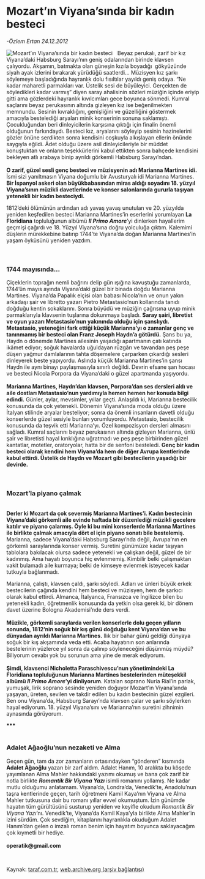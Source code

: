 # Mozart’ın Viyana’sında bir kadın besteci

*-Özlem Ertan 24.12.2012*

<div class="yazi"><img align="left" alt="Mozart’ın Viyana’sında bir kadın besteci" border="0" src="http://www.taraf.com.tr/fotoraflar/makaleler/mozart-in-viyana-sinda-bir-kadin-besteci_3954_orijinal.jpg" style="border-right-width:10px; border-color:#FFFFFF"/><p>Beyaz perukalı, zarif bir kız Viyana’daki Habsburg Sarayı’nın geniş odalarından birinde klavsen çalıyordu. Akşamın, batmakta olan güneşin kızıla boyadığı  gökyüzünde siyah ayak izlerini bırakarak yürüdüğü saatlerdi... Müzisyen kız şarkı söylemeye başladığında hayranlık dolu fısıltılar yayıldı geniş odaya. “Ne kadar maharetli parmakları var. Üstelik sesi de büyüleyici. Gerçekten de söyledikleri kadar varmış” diyen saray ahalisinin sözleri müziğin içinde eriyip gitti ama gözlerdeki hayranlık kıvılcımları gece boyunca sönmedi. Kumral saçlarını beyaz perukasının altında gizleyen kız ise beğenilmekten memnundu. Sesinin kıvraklığını, genişliğini ve güzelliğini göstermek amacıyla bestelediği aryaları minik konserinin sonuna saklamıştı. Çocukluğundan beri dinleyicilerin karşısına çıktığı için finalin önemli olduğunun farkındaydı. Besteci kız, aryalarını söyleyip sesinin hazinelerini gözler önüne serdikten sonra kendisini coşkuyla alkışlayan ellerin önünde saygıyla eğildi. Âdet olduğu üzere asil dinleyicileriyle bir müddet konuştuktan ve onların teşekkürlerini kabul ettikten sonra bahçede kendisini bekleyen atlı arabaya binip ayrıldı görkemli Habsburg Sarayı’ndan.<br/><br/><b>O zarif, güzel sesli genç besteci ve müzisyenin adı Marianna Martines idi.</b> İsmi sizi yanıltmasın Viyana doğumlu bir Avusturyalı idi Marianna Martines. <b>Bir İspanyol askeri olan büyükbabasından miras aldığı soyadını 18. yüzyıl Viyana’sının müzikli davetlerinde ve konser salonlarında gururla taşıyan yetenekli bir kadın besteciydi. </b></p>
<p>1812’deki ölümünün ardından adı yavaş yavaş unutulan ve 20. yüzyılda yeniden keşfedilen besteci Marianna Martines’in eserlerini yorumlayan <b>La Floridiana</b> topluluğunun albümü <b><i>Il Primo Amore</i></b>’yi dinlerken hayallerim geçmişi çağırdı ve 18. Yüzyıl Viyana’sına doğru yolculuğa çıktım. Kalemimi düşlerin mürekkebine batırıp 1744’te Viyana’da doğan Marianna Martines’in yaşam öyküsünü yeniden yazdım.<br/><br/><br/></p>
<h3>1744 mayısında...</h3><b>
<p></p></b>Çiçeklerin toprağın nemli bağrını delip gün ışığına kavuştuğu zamanlarda, 1744’ün mayıs ayında Viyana’daki güzel bir binada doğdu Marianna Martines. Viyana’da Papalık elçisi olan babası Nicola’nın ve onun yakın arkadaşı şair ve libretto yazarı Pietro Metastasio’nun kollarında tanıdı doğduğu kentin sokaklarını. Sonra büyüdü ve müziğin çağrısına uyup minik parmaklarıyla klavsenin tuşlarına dokunmaya başladı. <b>Saray şairi, libretist ve oyun yazarı Metastasio’nun yakınında olduğu için şanslıydı. Metastasio, yeteneğini fark ettiği küçük Marianna’yı o zamanlar genç ve tanınmamış bir besteci olan Franz Joseph Haydn’a götürdü.</b> Şans bu ya, Haydn o dönemde Martines ailesinin yaşadığı apartmanın çatı katında ikâmet ediyor; soğuk havalarda uğuldayan rüzgârı ve tavandan peş peşe düşen yağmur damlalarının tahta döşemelere çarparken çıkardığı sesleri dinleyerek beste yapıyordu. Aslında küçük Marianna Martines’in şansı Haydn ile aynı binayı paylaşmasıyla sınırlı değildi. Devrin efsane şan hocası ve besteci Nicola Porpora da Viyana’daki o güzel apartmanda yaşıyordu.<br/><br/><b>Marianna Martines, Haydn’dan klavsen, Porpora’dan ses dersleri aldı ve aile dostları Metastasio’nun yardımıyla hemen hemen her konuda bilgi edindi.</b> Günler, aylar, mevsimler, yıllar geçti. Anlaşıldı ki, Marianna bestecilik konusunda da çok yetenekli. Dönemin Viyana’sında moda olduğu üzere İtalyan stilinde aryalar besteliyor; sonra da önemli insanların davetli olduğu konserlerde güzel sesiyle bunları yorumluyordu. Metastasio, bestecilik konusunda da teşvik etti Marianna’yı. Özel kompozisyon dersleri almasını sağladı. Kumral saçlarını beyaz perukasının altında gizleyen Marianna, ünlü şair ve libretisti hayal kırıklığına uğratmadı ve peş peşe birbirinden güzel kantatlar, motetler, oratoryolar, hatta bir de senfoni besteledi. <b>Genç bir kadın besteci olarak kendini hem Viyana’da hem de diğer Avrupa kentlerinde kabul ettirdi. Üstelik de Haydn ve Mozart gibi bestecilerin yaşadığı bir devirde.<br/><br/><br/></b>
<h3>Mozart’la piyano çalmak</h3>
<p><b><br/></b><b>Derler ki Mozart da çok severmiş Marianna Martines’i. Kadın bestecinin Viyana’daki görkemli aile evinde haftada bir düzenlediği müzikli gecelere katılır ve piyano çalarmış. Öyle ki bu mini konserlerde Marianna Martines ile birlikte çalmak amacıyla dört el için piyano sonatı bile bestelemiş. </b>Marianna, sadece Viyana’daki Habsburg Sarayı’nda değil, Avrupa’nın en görkemli saraylarında konser vermiş. Suretini günümüze kadar taşıyan tablolara bakılacak olursa sadece yetenekli ve çalışkan değil, güzel de bir kadınmış. Ama hayatı boyunca hiç evlenmemiş. Kimbilir belki çalışmaktan vakit bulamadı aile kurmaya; belki de kimseye evlenmek isteyecek kadar tutkuyla bağlanmadı. </p>
<p>Marianna, çalıştı, klavsen çaldı, şarkı söyledi. Adları ve ünleri büyük erkek bestecilerin çağında kendini hem besteci ve müzisyen, hem de şarkıcı olarak kabul ettirdi. Almanca, İtalyanca, Fransızca ve İngilizce bilen bu yetenekli kadın, öğretmenlik konusunda da yetkin olsa gerek ki, bir dönem davet üzerine Bologna Akademisi’nde ders verdi.<br/><br/><b>Müzikle, görkemli saraylarda verilen konserlerle dolu geçen yılların sonunda, 1812’nin soğuk bir kış günü doğduğu kent Viyana’dan ve bu dünyadan ayrıldı Marianna Martines.</b> Ilık bir bahar günü geldiği dünyaya soğuk bir kış akşamında veda etti. Acaba hayatının son anlarında bestelerinin yüzlerce yıl sonra da çalınıp söyleneceğini düşünmüş müydü? Biliyorum cevabı yok bu sorunun ama yine de merak ediyorum.<br/><br/><b>Şimdi, klavsenci Nicholetta Paraschivescu’nun yönetimindeki La Floridiana topluluğunun Marianna Martines bestelerinden müteşekkil albümü <i>Il Primo Amore</i>’yi dinliyorum</b>. Katalan soprano Nuria Rial’in parlak, yumuşak, lirik soprano sesinde yeniden doğuyor Mozart’ın Viyana’sında yaşayan, üreten, sevilen ve takdir edilen bu kadın bestecinin güzel ezgileri. Ben onu Viyana’da, Habsburg Sarayı’nda klavsen çalar ve şarkı söylerken hayal ediyorum. 18. yüzyıl Viyana’sını ve Marianna’nın suretini zihnimin aynasında görüyorum.</p><b>
<p>*** <br/><br/></p></b>
<h3>Adalet Ağaoğlu’nun nezaketi ve Alma</h3>
<p>Geçen gün, tam da zor zamanların ortasındayken “gönderen” kısmında <b>Adalet Ağaoğlu</b> yazan bir zarf aldım. Adalet Hanım, 10 aralıkta bu köşede yayımlanan Alma Mahler hakkındaki yazımı okumuş ve bana çok zarif bir notla birlikte <b><i>Romantik Bir Viyana Yazı</i></b> isimli romanını yollamış. Ne kadar mutlu olduğumu anlatamam. Viyana’da, Londra’da, Venedik’te, Anadolu’nun taşra kentlerinde geçen, tarih öğretmeni Kamil Kaya’nın Viyana ve Alma Mahler tutkusuna dair bu romanı yıllar evvel okumuştum. İzin günümde hayatın tüm gürültüsünü susturup yeniden ve keyifle okudum <i>Romantik Bir Viyana Yazı</i>’nı. Venedik’te, Viyana’da Kamil Kaya’yla birlikte Alma Mahler’in izini sürdüm. Çok sevdiğim, kitaplarını hayranlıkla okuduğum Adalet Hanım’dan gelen o imzalı roman benim için hayatım boyunca saklayacağım çok kıymetli bir hediye.<br/><br/><b>operatik@gmail.com</b></p>
<p> </p>
</div>

Kaynak: [taraf.com.tr](http://www.taraf.com.tr/ozlem-ertan/makale-mozart-in-viyana-sinda-bir-kadin-besteci.htm), [web.archive.org (arşiv bağlantısı)](http://web.archive.org/web/20131107162358/http://www.taraf.com.tr/ozlem-ertan/makale-mozart-in-viyana-sinda-bir-kadin-besteci.htm)
